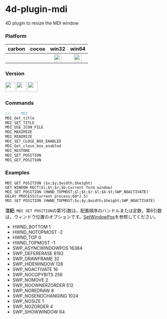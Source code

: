 # 4d-plugin-mdi
4D plugin to resize the MDI window

### Platform

| carbon | cocoa | win32 | win64 |
|:------:|:-----:|:---------:|:---------:|
|||<img src="https://cloud.githubusercontent.com/assets/1725068/22371562/1b091f0a-e4db-11e6-8458-8653954a7cce.png" width="24" height="24" />|<img src="https://cloud.githubusercontent.com/assets/1725068/22371562/1b091f0a-e4db-11e6-8458-8653954a7cce.png" width="24" height="24" />|

### Version

<img src="https://cloud.githubusercontent.com/assets/1725068/18940649/21945000-8645-11e6-86ed-4a0f800e5a73.png" width="32" height="32" /> <img src="https://cloud.githubusercontent.com/assets/1725068/18940648/2192ddba-8645-11e6-864d-6d5692d55717.png" width="32" height="32" /> <img src="https://user-images.githubusercontent.com/1725068/41266195-ddf767b2-6e30-11e8-9d6b-2adf6a9f57a5.png" width="32" height="32" />

### Commands

```c
// --- MDI
MDI_Get_title
MDI_SET_TITLE
MDI_USE_ICON_FILE
MDI_MAXIMIZE
MDI_MINIMIZE
MDI_SET_CLOSE_BOX_ENABLED
MDI_Get_close_box_enabled
MDI_RESTORE
MDI_SET_POSITION
MDI_GET_POSITION
```

### Examples

```
MDI GET POSITION ($x;$y;$width;$height)
GET WINDOW RECT($l;$t;$r;$b;Current form window)
MDI SET POSITION (HWND_TOPMOST;$l;$t;$r-$l;$b-$t;SWP_NOACTIVATE)
DELAY PROCESS(Current process;60*2.5)
MDI SET POSITION (HWND_TOPMOST;$x;$y;$width;$height;SWP_NOACTIVATE)
```

**注記**: ```MDI SET POSITION```の第1引数は，配置順序のハンドルまたは定数，第6引数は，ウィンドウ位置のオプションです。[SetWindowPos](https://msdn.microsoft.com/ja-jp/library/cc411206.aspx)を参照してください。

* HWND_BOTTOM 1
* HWND_NOTOPMOST -2
* HWND_TOP 0
* HWND_TOPMOST -1
* SWP_ASYNCWINDOWPOS 16384
* SWP_DEFERERASE 8192
* SWP_DRAWFRAME 32
* SWP_HIDEWINDOW 128
* SWP_NOACTIVATE 16
* SWP_NOCOPYBITS 256
* SWP_NOMOVE 2
* SWP_NOOWNERZORDER 512
* SWP_NOREDRAW 8
* SWP_NOSENDCHANGING 1024
* SWP_NOSIZE 1
* SWP_NOZORDER 4
* SWP_SHOWWINDOW 64
